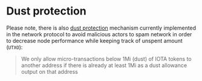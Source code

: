 # Dust protection

Please note, there is also [dust protection] mechanism currently implemented 
in the network protocol to avoid malicious actors to spam network in order to 
decrease node performance while keeping track of unspent amount (`UTXO`):

> We only allow micro-transactions below 1Mi (dust) of IOTA tokens 
> to another address if there is already at least 1Mi as a dust allowance output 
> on that address

[dust protection]: https://chrysalis.docs.iota.org/guides/dev_guide.html#dust-protection